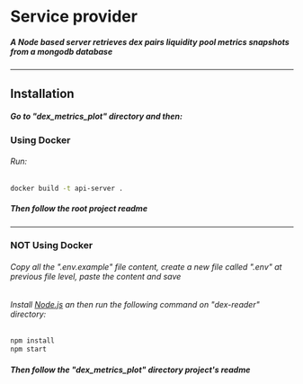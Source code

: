 # Service provider

##### A Node based server retrieves dex pairs liquidity pool metrics snapshots from a mongodb database

---

## Installation

##### Go to "dex_metrics_plot" directory and then:

### Using Docker

###### Run:

```sh
docker build -t api-server .
```

##### Then follow the root project readme

---

### NOT Using Docker

###### Copy all the ".env.example" file content, create a new file called ".env" at previous file level, paste the content and save

###### Install [Node.js][pln] an then run the following command on "dex-reader" directory:

```sh
npm install
npm start
```

##### Then follow the "dex_metrics_plot" directory project's readme

[pln]: https://nodejs.org/es/download/
